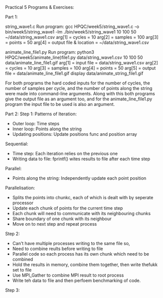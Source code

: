 Practical 5 Programs & Exercises:

Part 1:

string_wave1.c
Run program: 
gcc HPQC/week5/string_wave1.c -o bin/week5/string_wave1 -lm
./bin/week5/string_wave1 10 100 50 ~/data/string_wave1.csv
arg[1] = cycles = 10
arg[2] = samples = 100
arg[3] = points = 50
arg[4] = output file & location = ~/data/string_wave1.csv

animate_line_file1.py
Run program:
python3 HPQC/week5/animate_line)file1.py data/string_wave1.csv  10 100 50 data/animate_line_file1.gif
arg[1] = input file = data/string_wave1.csv
arg[2] = cycles = 10
arg[3] = samples = 100
arg[4] = points = 50
arg[5] = output file = data/animate_line_file1.gif
display data/animate_string_file1.gif

For both programs the hard coded inputs for the number of cycles, the number of samples per cycle,
and the number of points along the string were made into command-line arguments. 
Along with this both programs give the output file as an argument too,
and for the animate_line_file1.py program the input file to be used is also an argument.

Part 2:
Step 1:
Patterns of Iteration:
- Outer loop: Time steps
- Inner loop: Points along the string
- Updating positions: Update positions func and position array

Sequential:
- Time step: Each iteration relies on the previous one
- Writing data to file: fprintf() wites results to file after each time step

Parallel: 
- Points along the string: Independently update each point position

Parallelisation:
- Splits the points into chunkc, each of which is dealt with by seperate processor
- Update each chunk of points for the current time step
- Each chunk will need to communicate with its neighbouring chunks
- Share boundary of one chunk with its neighbour
- Move on to next step and repeat process

Step 2: 
- Can't have multiple processes writing to the same file so,
- Need to combine reults before writing to file
- Parallel code so each process has its own chunk which need to be combined
- Hold the results in memory, combine them together, then write thefukk set to file
- Use MPI_Gather to combine MPI result to root process
- Write teh data to file and then perfoem benchmarking of code.

Step 3:






